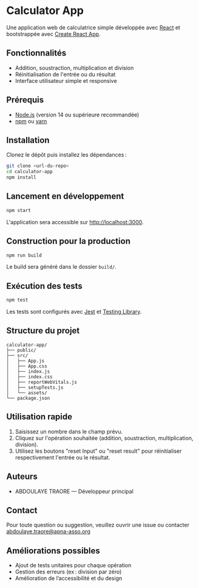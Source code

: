 # Calculator App

Une application web de calculatrice simple développée avec [React](https://reactjs.org/) et bootstrappée avec [Create React App](https://github.com/facebook/create-react-app).

## Fonctionnalités

- Addition, soustraction, multiplication et division
- Réinitialisation de l'entrée ou du résultat
- Interface utilisateur simple et responsive

## Prérequis

- [Node.js](https://nodejs.org/) (version 14 ou supérieure recommandée)
- [npm](https://www.npmjs.com/) ou [yarn](https://yarnpkg.com/)

## Installation

Clonez le dépôt puis installez les dépendances :

```sh
git clone <url-du-repo>
cd calculator-app
npm install
```

## Lancement en développement

```sh
npm start
```
L'application sera accessible sur [http://localhost:3000](http://localhost:3000).

## Construction pour la production

```sh
npm run build
```
Le build sera généré dans le dossier `build/`.

## Exécution des tests

```sh
npm test
```
Les tests sont configurés avec [Jest](https://jestjs.io/) et [Testing Library](https://testing-library.com/).

## Structure du projet

```
calculator-app/
├── public/
├── src/
│   ├── App.js
│   ├── App.css
│   ├── index.js
│   ├── index.css
│   ├── reportWebVitals.js
│   ├── setupTests.js
│   └── assets/
└── package.json
```

## Utilisation rapide

1. Saisissez un nombre dans le champ prévu.
2. Cliquez sur l'opération souhaitée (addition, soustraction, multiplication, division).
3. Utilisez les boutons "reset Input" ou "reset result" pour réinitialiser respectivement l'entrée ou le résultat.

## Auteurs

- ABDOULAYE TRAORE — Développeur principal

## Contact

Pour toute question ou suggestion, veuillez ouvrir une issue ou contacter abdoulaye.traore@apna-asso.org

## Améliorations possibles

- Ajout de tests unitaires pour chaque opération
- Gestion des erreurs (ex : division par zéro)
- Amélioration de l’accessibilité et du design